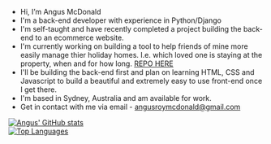 - Hi, I’m Angus McDonald
- I'm a back-end developer with experience in Python/Django
- I'm self-taught and have recently completed a project building the back-end to an ecommerce website.
- I'm currently working on building a tool to help friends of mine more easily manage thier holiday homes. I.e. which loved one is staying at the property, when and for how long. <a href= https://github.com/banga87/OurLittleCottage>REPO HERE</a>
- I'll be building the back-end first and plan on learning HTML, CSS and Javascript to build a beautiful and extremely easy to use front-end once I get there.
- I'm based in Sydney, Australia and am available for work.
- Get in contact with me via email - angusroymcdonald@gmail.com

<!---
banga87/banga87 is a ✨ special ✨ repository because its `README.md` (this file) appears on your GitHub profile.
You can click the Preview link to take a look at your changes.
--->
[![Angus' GitHub stats](https://github-readme-stats.vercel.app/api?username=banga87&count_private=true&show_icons=true&theme=calm)](https://github.com/banga87/github-readme-stats)
<br>
[![Top Languages](https://github-readme-stats.vercel.app/api/top-langs/?username=banga87&layout=compact)](https://github.com/banga87/github-readme-stats)
<br>

